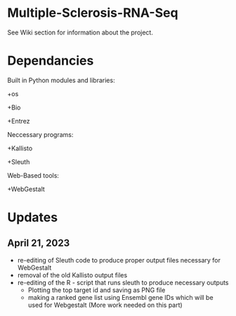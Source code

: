 # Multiple-Sclerosis-RNA-Seq
See Wiki section for information about the project.

# Dependancies
Built in Python modules and libraries:

 +os

+Bio

+Entrez

Neccessary programs:

+Kallisto 

+Sleuth

Web-Based tools:

+WebGestalt




# Updates

## April 21, 2023

- re-editing of Sleuth code to produce proper output files necessary for WebGestalt
- removal of the old Kallisto output files
- re-editing of the R - script that runs sleuth to produce necessary outputs
  - Plotting the top target id and saving as PNG file 
  - making a ranked gene list using Ensembl gene IDs which will be used for Webgestalt (More work needed on this part)
